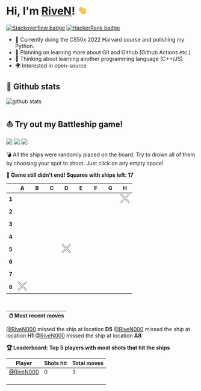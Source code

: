# Hi, I'm [RiveN](https://github.com/RiveN000)! <img alt="waving gif" src="assets/waving.gif" width="25">

[![Stackoverflow badge](https://img.shields.io/badge/-Stackoverflow-f48225?style=flat-square&labelColor=f48225&logo=stackoverflow&logoColor=white)](https://stackoverflow.com/users/14048071)
[![HackerRank badge](https://img.shields.io/badge/-HackerRank-21b857?style=flat-square&labelColor=21b857&logo=hackerrank&logoColor=white)](https://www.hackerrank.com/RiveN000)

- 🔭 Currently doing the CS50x 2022 Harvard course and polishing my Python.
- 📅 Planning on learning more about Git and Github (Github Actions etc.)
- 🤔 Thinking about learning another programming language (C++/JS)
- 🌍 Interested in open-source

## 🚀 Github stats
<img alt="github stats" src="https://github-readme-stats.vercel.app/api?username=RiveN000&show_icons=true&hide_title=true&theme=gotham&hide=issues&count_private=true&include_all_commits=true&icon_color=12D31D&border_color=0D1117&bg_color=0D1117&title_color=00FF00">

<br>

## ⛵ Try out my Battleship game!
![](https://img.shields.io/badge/Total%20moves-3-blue)
![](https://img.shields.io/badge/Completed%20games-0-brightgreen)
![](https://img.shields.io/badge/Total%20players-1-orange)

💣 All the ships were randomly placed on the board. Try to drown all of them by choosing your spot to shoot. Just click on any empty space!

**:dart: Game still didn't end! Squares with ships left: 17**

|       | A  | B  | C  | D  | E  | F  | G  | H  |
|-------|----|----|----|----|----|----|----|----|
| **1** |[![](https://raw.githubusercontent.com/RiveN000/RiveN000/main/assets/blank.png)](https://github.com/RiveN000/RiveN000/issues/new?title=battleship%7Cshoot%7C0&body=Just+push+%27Submit+new+issue%27+without+editing+the+title.+The+README+will+be+updated+after+approximately+30+seconds.)|[![](https://raw.githubusercontent.com/RiveN000/RiveN000/main/assets/blank.png)](https://github.com/RiveN000/RiveN000/issues/new?title=battleship%7Cshoot%7C1&body=Just+push+%27Submit+new+issue%27+without+editing+the+title.+The+README+will+be+updated+after+approximately+30+seconds.)|[![](https://raw.githubusercontent.com/RiveN000/RiveN000/main/assets/blank.png)](https://github.com/RiveN000/RiveN000/issues/new?title=battleship%7Cshoot%7C2&body=Just+push+%27Submit+new+issue%27+without+editing+the+title.+The+README+will+be+updated+after+approximately+30+seconds.)|[![](https://raw.githubusercontent.com/RiveN000/RiveN000/main/assets/blank.png)](https://github.com/RiveN000/RiveN000/issues/new?title=battleship%7Cshoot%7C3&body=Just+push+%27Submit+new+issue%27+without+editing+the+title.+The+README+will+be+updated+after+approximately+30+seconds.)|[![](https://raw.githubusercontent.com/RiveN000/RiveN000/main/assets/blank.png)](https://github.com/RiveN000/RiveN000/issues/new?title=battleship%7Cshoot%7C4&body=Just+push+%27Submit+new+issue%27+without+editing+the+title.+The+README+will+be+updated+after+approximately+30+seconds.)|[![](https://raw.githubusercontent.com/RiveN000/RiveN000/main/assets/blank.png)](https://github.com/RiveN000/RiveN000/issues/new?title=battleship%7Cshoot%7C5&body=Just+push+%27Submit+new+issue%27+without+editing+the+title.+The+README+will+be+updated+after+approximately+30+seconds.)|[![](https://raw.githubusercontent.com/RiveN000/RiveN000/main/assets/blank.png)](https://github.com/RiveN000/RiveN000/issues/new?title=battleship%7Cshoot%7C6&body=Just+push+%27Submit+new+issue%27+without+editing+the+title.+The+README+will+be+updated+after+approximately+30+seconds.)|![](https://raw.githubusercontent.com/RiveN000/RiveN000/main/assets/miss_mark.png)|
| **2** |[![](https://raw.githubusercontent.com/RiveN000/RiveN000/main/assets/blank.png)](https://github.com/RiveN000/RiveN000/issues/new?title=battleship%7Cshoot%7C9&body=Just+push+%27Submit+new+issue%27+without+editing+the+title.+The+README+will+be+updated+after+approximately+30+seconds.)|[![](https://raw.githubusercontent.com/RiveN000/RiveN000/main/assets/blank.png)](https://github.com/RiveN000/RiveN000/issues/new?title=battleship%7Cshoot%7C10&body=Just+push+%27Submit+new+issue%27+without+editing+the+title.+The+README+will+be+updated+after+approximately+30+seconds.)|[![](https://raw.githubusercontent.com/RiveN000/RiveN000/main/assets/blank.png)](https://github.com/RiveN000/RiveN000/issues/new?title=battleship%7Cshoot%7C11&body=Just+push+%27Submit+new+issue%27+without+editing+the+title.+The+README+will+be+updated+after+approximately+30+seconds.)|[![](https://raw.githubusercontent.com/RiveN000/RiveN000/main/assets/blank.png)](https://github.com/RiveN000/RiveN000/issues/new?title=battleship%7Cshoot%7C12&body=Just+push+%27Submit+new+issue%27+without+editing+the+title.+The+README+will+be+updated+after+approximately+30+seconds.)|[![](https://raw.githubusercontent.com/RiveN000/RiveN000/main/assets/blank.png)](https://github.com/RiveN000/RiveN000/issues/new?title=battleship%7Cshoot%7C13&body=Just+push+%27Submit+new+issue%27+without+editing+the+title.+The+README+will+be+updated+after+approximately+30+seconds.)|[![](https://raw.githubusercontent.com/RiveN000/RiveN000/main/assets/blank.png)](https://github.com/RiveN000/RiveN000/issues/new?title=battleship%7Cshoot%7C14&body=Just+push+%27Submit+new+issue%27+without+editing+the+title.+The+README+will+be+updated+after+approximately+30+seconds.)|[![](https://raw.githubusercontent.com/RiveN000/RiveN000/main/assets/blank.png)](https://github.com/RiveN000/RiveN000/issues/new?title=battleship%7Cshoot%7C15&body=Just+push+%27Submit+new+issue%27+without+editing+the+title.+The+README+will+be+updated+after+approximately+30+seconds.)|[![](https://raw.githubusercontent.com/RiveN000/RiveN000/main/assets/blank.png)](https://github.com/RiveN000/RiveN000/issues/new?title=battleship%7Cshoot%7C16&body=Just+push+%27Submit+new+issue%27+without+editing+the+title.+The+README+will+be+updated+after+approximately+30+seconds.)|
| **3** |[![](https://raw.githubusercontent.com/RiveN000/RiveN000/main/assets/blank.png)](https://github.com/RiveN000/RiveN000/issues/new?title=battleship%7Cshoot%7C18&body=Just+push+%27Submit+new+issue%27+without+editing+the+title.+The+README+will+be+updated+after+approximately+30+seconds.)|[![](https://raw.githubusercontent.com/RiveN000/RiveN000/main/assets/blank.png)](https://github.com/RiveN000/RiveN000/issues/new?title=battleship%7Cshoot%7C19&body=Just+push+%27Submit+new+issue%27+without+editing+the+title.+The+README+will+be+updated+after+approximately+30+seconds.)|[![](https://raw.githubusercontent.com/RiveN000/RiveN000/main/assets/blank.png)](https://github.com/RiveN000/RiveN000/issues/new?title=battleship%7Cshoot%7C20&body=Just+push+%27Submit+new+issue%27+without+editing+the+title.+The+README+will+be+updated+after+approximately+30+seconds.)|[![](https://raw.githubusercontent.com/RiveN000/RiveN000/main/assets/blank.png)](https://github.com/RiveN000/RiveN000/issues/new?title=battleship%7Cshoot%7C21&body=Just+push+%27Submit+new+issue%27+without+editing+the+title.+The+README+will+be+updated+after+approximately+30+seconds.)|[![](https://raw.githubusercontent.com/RiveN000/RiveN000/main/assets/blank.png)](https://github.com/RiveN000/RiveN000/issues/new?title=battleship%7Cshoot%7C22&body=Just+push+%27Submit+new+issue%27+without+editing+the+title.+The+README+will+be+updated+after+approximately+30+seconds.)|[![](https://raw.githubusercontent.com/RiveN000/RiveN000/main/assets/blank.png)](https://github.com/RiveN000/RiveN000/issues/new?title=battleship%7Cshoot%7C23&body=Just+push+%27Submit+new+issue%27+without+editing+the+title.+The+README+will+be+updated+after+approximately+30+seconds.)|[![](https://raw.githubusercontent.com/RiveN000/RiveN000/main/assets/blank.png)](https://github.com/RiveN000/RiveN000/issues/new?title=battleship%7Cshoot%7C24&body=Just+push+%27Submit+new+issue%27+without+editing+the+title.+The+README+will+be+updated+after+approximately+30+seconds.)|[![](https://raw.githubusercontent.com/RiveN000/RiveN000/main/assets/blank.png)](https://github.com/RiveN000/RiveN000/issues/new?title=battleship%7Cshoot%7C25&body=Just+push+%27Submit+new+issue%27+without+editing+the+title.+The+README+will+be+updated+after+approximately+30+seconds.)|
| **4** |[![](https://raw.githubusercontent.com/RiveN000/RiveN000/main/assets/blank.png)](https://github.com/RiveN000/RiveN000/issues/new?title=battleship%7Cshoot%7C27&body=Just+push+%27Submit+new+issue%27+without+editing+the+title.+The+README+will+be+updated+after+approximately+30+seconds.)|[![](https://raw.githubusercontent.com/RiveN000/RiveN000/main/assets/blank.png)](https://github.com/RiveN000/RiveN000/issues/new?title=battleship%7Cshoot%7C28&body=Just+push+%27Submit+new+issue%27+without+editing+the+title.+The+README+will+be+updated+after+approximately+30+seconds.)|[![](https://raw.githubusercontent.com/RiveN000/RiveN000/main/assets/blank.png)](https://github.com/RiveN000/RiveN000/issues/new?title=battleship%7Cshoot%7C29&body=Just+push+%27Submit+new+issue%27+without+editing+the+title.+The+README+will+be+updated+after+approximately+30+seconds.)|[![](https://raw.githubusercontent.com/RiveN000/RiveN000/main/assets/blank.png)](https://github.com/RiveN000/RiveN000/issues/new?title=battleship%7Cshoot%7C30&body=Just+push+%27Submit+new+issue%27+without+editing+the+title.+The+README+will+be+updated+after+approximately+30+seconds.)|[![](https://raw.githubusercontent.com/RiveN000/RiveN000/main/assets/blank.png)](https://github.com/RiveN000/RiveN000/issues/new?title=battleship%7Cshoot%7C31&body=Just+push+%27Submit+new+issue%27+without+editing+the+title.+The+README+will+be+updated+after+approximately+30+seconds.)|[![](https://raw.githubusercontent.com/RiveN000/RiveN000/main/assets/blank.png)](https://github.com/RiveN000/RiveN000/issues/new?title=battleship%7Cshoot%7C32&body=Just+push+%27Submit+new+issue%27+without+editing+the+title.+The+README+will+be+updated+after+approximately+30+seconds.)|[![](https://raw.githubusercontent.com/RiveN000/RiveN000/main/assets/blank.png)](https://github.com/RiveN000/RiveN000/issues/new?title=battleship%7Cshoot%7C33&body=Just+push+%27Submit+new+issue%27+without+editing+the+title.+The+README+will+be+updated+after+approximately+30+seconds.)|[![](https://raw.githubusercontent.com/RiveN000/RiveN000/main/assets/blank.png)](https://github.com/RiveN000/RiveN000/issues/new?title=battleship%7Cshoot%7C34&body=Just+push+%27Submit+new+issue%27+without+editing+the+title.+The+README+will+be+updated+after+approximately+30+seconds.)|
| **5** |[![](https://raw.githubusercontent.com/RiveN000/RiveN000/main/assets/blank.png)](https://github.com/RiveN000/RiveN000/issues/new?title=battleship%7Cshoot%7C36&body=Just+push+%27Submit+new+issue%27+without+editing+the+title.+The+README+will+be+updated+after+approximately+30+seconds.)|[![](https://raw.githubusercontent.com/RiveN000/RiveN000/main/assets/blank.png)](https://github.com/RiveN000/RiveN000/issues/new?title=battleship%7Cshoot%7C37&body=Just+push+%27Submit+new+issue%27+without+editing+the+title.+The+README+will+be+updated+after+approximately+30+seconds.)|[![](https://raw.githubusercontent.com/RiveN000/RiveN000/main/assets/blank.png)](https://github.com/RiveN000/RiveN000/issues/new?title=battleship%7Cshoot%7C38&body=Just+push+%27Submit+new+issue%27+without+editing+the+title.+The+README+will+be+updated+after+approximately+30+seconds.)|![](https://raw.githubusercontent.com/RiveN000/RiveN000/main/assets/miss_mark.png)|[![](https://raw.githubusercontent.com/RiveN000/RiveN000/main/assets/blank.png)](https://github.com/RiveN000/RiveN000/issues/new?title=battleship%7Cshoot%7C40&body=Just+push+%27Submit+new+issue%27+without+editing+the+title.+The+README+will+be+updated+after+approximately+30+seconds.)|[![](https://raw.githubusercontent.com/RiveN000/RiveN000/main/assets/blank.png)](https://github.com/RiveN000/RiveN000/issues/new?title=battleship%7Cshoot%7C41&body=Just+push+%27Submit+new+issue%27+without+editing+the+title.+The+README+will+be+updated+after+approximately+30+seconds.)|[![](https://raw.githubusercontent.com/RiveN000/RiveN000/main/assets/blank.png)](https://github.com/RiveN000/RiveN000/issues/new?title=battleship%7Cshoot%7C42&body=Just+push+%27Submit+new+issue%27+without+editing+the+title.+The+README+will+be+updated+after+approximately+30+seconds.)|[![](https://raw.githubusercontent.com/RiveN000/RiveN000/main/assets/blank.png)](https://github.com/RiveN000/RiveN000/issues/new?title=battleship%7Cshoot%7C43&body=Just+push+%27Submit+new+issue%27+without+editing+the+title.+The+README+will+be+updated+after+approximately+30+seconds.)|
| **6** |[![](https://raw.githubusercontent.com/RiveN000/RiveN000/main/assets/blank.png)](https://github.com/RiveN000/RiveN000/issues/new?title=battleship%7Cshoot%7C45&body=Just+push+%27Submit+new+issue%27+without+editing+the+title.+The+README+will+be+updated+after+approximately+30+seconds.)|[![](https://raw.githubusercontent.com/RiveN000/RiveN000/main/assets/blank.png)](https://github.com/RiveN000/RiveN000/issues/new?title=battleship%7Cshoot%7C46&body=Just+push+%27Submit+new+issue%27+without+editing+the+title.+The+README+will+be+updated+after+approximately+30+seconds.)|[![](https://raw.githubusercontent.com/RiveN000/RiveN000/main/assets/blank.png)](https://github.com/RiveN000/RiveN000/issues/new?title=battleship%7Cshoot%7C47&body=Just+push+%27Submit+new+issue%27+without+editing+the+title.+The+README+will+be+updated+after+approximately+30+seconds.)|[![](https://raw.githubusercontent.com/RiveN000/RiveN000/main/assets/blank.png)](https://github.com/RiveN000/RiveN000/issues/new?title=battleship%7Cshoot%7C48&body=Just+push+%27Submit+new+issue%27+without+editing+the+title.+The+README+will+be+updated+after+approximately+30+seconds.)|[![](https://raw.githubusercontent.com/RiveN000/RiveN000/main/assets/blank.png)](https://github.com/RiveN000/RiveN000/issues/new?title=battleship%7Cshoot%7C49&body=Just+push+%27Submit+new+issue%27+without+editing+the+title.+The+README+will+be+updated+after+approximately+30+seconds.)|[![](https://raw.githubusercontent.com/RiveN000/RiveN000/main/assets/blank.png)](https://github.com/RiveN000/RiveN000/issues/new?title=battleship%7Cshoot%7C50&body=Just+push+%27Submit+new+issue%27+without+editing+the+title.+The+README+will+be+updated+after+approximately+30+seconds.)|[![](https://raw.githubusercontent.com/RiveN000/RiveN000/main/assets/blank.png)](https://github.com/RiveN000/RiveN000/issues/new?title=battleship%7Cshoot%7C51&body=Just+push+%27Submit+new+issue%27+without+editing+the+title.+The+README+will+be+updated+after+approximately+30+seconds.)|[![](https://raw.githubusercontent.com/RiveN000/RiveN000/main/assets/blank.png)](https://github.com/RiveN000/RiveN000/issues/new?title=battleship%7Cshoot%7C52&body=Just+push+%27Submit+new+issue%27+without+editing+the+title.+The+README+will+be+updated+after+approximately+30+seconds.)|
| **7** |[![](https://raw.githubusercontent.com/RiveN000/RiveN000/main/assets/blank.png)](https://github.com/RiveN000/RiveN000/issues/new?title=battleship%7Cshoot%7C54&body=Just+push+%27Submit+new+issue%27+without+editing+the+title.+The+README+will+be+updated+after+approximately+30+seconds.)|[![](https://raw.githubusercontent.com/RiveN000/RiveN000/main/assets/blank.png)](https://github.com/RiveN000/RiveN000/issues/new?title=battleship%7Cshoot%7C55&body=Just+push+%27Submit+new+issue%27+without+editing+the+title.+The+README+will+be+updated+after+approximately+30+seconds.)|[![](https://raw.githubusercontent.com/RiveN000/RiveN000/main/assets/blank.png)](https://github.com/RiveN000/RiveN000/issues/new?title=battleship%7Cshoot%7C56&body=Just+push+%27Submit+new+issue%27+without+editing+the+title.+The+README+will+be+updated+after+approximately+30+seconds.)|[![](https://raw.githubusercontent.com/RiveN000/RiveN000/main/assets/blank.png)](https://github.com/RiveN000/RiveN000/issues/new?title=battleship%7Cshoot%7C57&body=Just+push+%27Submit+new+issue%27+without+editing+the+title.+The+README+will+be+updated+after+approximately+30+seconds.)|[![](https://raw.githubusercontent.com/RiveN000/RiveN000/main/assets/blank.png)](https://github.com/RiveN000/RiveN000/issues/new?title=battleship%7Cshoot%7C58&body=Just+push+%27Submit+new+issue%27+without+editing+the+title.+The+README+will+be+updated+after+approximately+30+seconds.)|[![](https://raw.githubusercontent.com/RiveN000/RiveN000/main/assets/blank.png)](https://github.com/RiveN000/RiveN000/issues/new?title=battleship%7Cshoot%7C59&body=Just+push+%27Submit+new+issue%27+without+editing+the+title.+The+README+will+be+updated+after+approximately+30+seconds.)|[![](https://raw.githubusercontent.com/RiveN000/RiveN000/main/assets/blank.png)](https://github.com/RiveN000/RiveN000/issues/new?title=battleship%7Cshoot%7C60&body=Just+push+%27Submit+new+issue%27+without+editing+the+title.+The+README+will+be+updated+after+approximately+30+seconds.)|[![](https://raw.githubusercontent.com/RiveN000/RiveN000/main/assets/blank.png)](https://github.com/RiveN000/RiveN000/issues/new?title=battleship%7Cshoot%7C61&body=Just+push+%27Submit+new+issue%27+without+editing+the+title.+The+README+will+be+updated+after+approximately+30+seconds.)|
| **8** |![](https://raw.githubusercontent.com/RiveN000/RiveN000/main/assets/miss_mark.png)|[![](https://raw.githubusercontent.com/RiveN000/RiveN000/main/assets/blank.png)](https://github.com/RiveN000/RiveN000/issues/new?title=battleship%7Cshoot%7C64&body=Just+push+%27Submit+new+issue%27+without+editing+the+title.+The+README+will+be+updated+after+approximately+30+seconds.)|[![](https://raw.githubusercontent.com/RiveN000/RiveN000/main/assets/blank.png)](https://github.com/RiveN000/RiveN000/issues/new?title=battleship%7Cshoot%7C65&body=Just+push+%27Submit+new+issue%27+without+editing+the+title.+The+README+will+be+updated+after+approximately+30+seconds.)|[![](https://raw.githubusercontent.com/RiveN000/RiveN000/main/assets/blank.png)](https://github.com/RiveN000/RiveN000/issues/new?title=battleship%7Cshoot%7C66&body=Just+push+%27Submit+new+issue%27+without+editing+the+title.+The+README+will+be+updated+after+approximately+30+seconds.)|[![](https://raw.githubusercontent.com/RiveN000/RiveN000/main/assets/blank.png)](https://github.com/RiveN000/RiveN000/issues/new?title=battleship%7Cshoot%7C67&body=Just+push+%27Submit+new+issue%27+without+editing+the+title.+The+README+will+be+updated+after+approximately+30+seconds.)|[![](https://raw.githubusercontent.com/RiveN000/RiveN000/main/assets/blank.png)](https://github.com/RiveN000/RiveN000/issues/new?title=battleship%7Cshoot%7C68&body=Just+push+%27Submit+new+issue%27+without+editing+the+title.+The+README+will+be+updated+after+approximately+30+seconds.)|[![](https://raw.githubusercontent.com/RiveN000/RiveN000/main/assets/blank.png)](https://github.com/RiveN000/RiveN000/issues/new?title=battleship%7Cshoot%7C69&body=Just+push+%27Submit+new+issue%27+without+editing+the+title.+The+README+will+be+updated+after+approximately+30+seconds.)|[![](https://raw.githubusercontent.com/RiveN000/RiveN000/main/assets/blank.png)](https://github.com/RiveN000/RiveN000/issues/new?title=battleship%7Cshoot%7C70&body=Just+push+%27Submit+new+issue%27+without+editing+the+title.+The+README+will+be+updated+after+approximately+30+seconds.)|

<br>

|⏰ Most recent moves|
|--------------------|
[@RiveN000](https://github.com/RiveN000) missed the ship at location **D5**
[@RiveN000](https://github.com/RiveN000) missed the ship at location **H1**
[@RiveN000](https://github.com/RiveN000) missed the ship at location **A8**

**🏆 Leaderboard: Top 5 players with most shots that hit the ships**

|Player|Shots hit|Total moves|
|---|---|---|
|[@RiveN000](https://github.com/RiveN000)|0|3|
|   |   |   |
|   |   |   |
|   |   |   |
|   |   |   |
